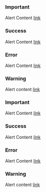 <div class="au-page-alerts au-page-alerts--info" role="alert">
  <h3>Important</h3>
  <p>Alert Content <a href="#">link</a></p>
</div>

<div class="au-page-alerts au-page-alerts--success" role="alert">
  <h3>Success</h3>
  <p>Alert Content <a href="#">link</a></p>
</div>

<div class="au-page-alerts au-page-alerts--error" role="alert">
  <h3>Error</h3>
  <p>Alert Content <a href="#">link</a></p>
</div>

<div class="au-page-alerts au-page-alerts--warning" role="alert">
  <h3>Warning</h3>
  <p>Alert content <a href="#">link</a></p>
</div>

<div class="au-body au-body--dark">
  <div class="au-page-alerts au-page-alerts--info" role="alert">
    <h3>Important</h3>
    <p>Alert Content <a href="#">link</a></p>
  </div>

  <div class="au-page-alerts au-page-alerts--success" role="alert">
    <h3>Success</h3>
    <p>Alert Content <a href="#">link</a></p>
  </div>

  <div class="au-page-alerts au-page-alerts--error" role="alert">
    <h3>Error</h3>
    <p>Alert Content <a href="#">link</a></p>
  </div>

  <div class="au-page-alerts au-page-alerts--warning" role="alert">
    <h3>Warning</h3>
    <p>Alert content <a href="#">link</a></p>
  </div>
</div>

